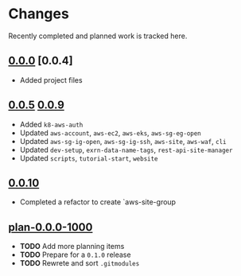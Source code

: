 # Changes
Recently completed and planned work is tracked here.

## [0.0.0](.) [0.0.4]
- Added project files

## [0.0.5](.) [0.0.9](.)
- Added `k8-aws-auth`
- Updated `aws-account`, `aws-ec2`, `aws-eks`, `aws-sg-eg-open`
- Updated `aws-sg-ig-open`, `aws-sg-ig-ssh`, `aws-site`, `aws-waf`, `cli`
- Updated `dev-setup`, `exrn-data-name-tags`, `rest-api-site-manager`
- Updated `scripts`, `tutorial-start`, `website`

## [0.0.10](.)
- Completed a refactor to create `aws-site-group

## [plan-0.0.0-1000](.)
- **TODO** Add more planning items
- **TODO** Prepare for a `0.1.0` release
- **TODO** Rewrete and sort `.gitmodules`
